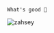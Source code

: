 <code backgroundColor : aqua>What's good 👋</code>

<p align="left"> <img src="https://komarev.com/ghpvc/?username=zahsey&label=Views%20&color=454545&style=flat" alt="zahsey" /> </p>

